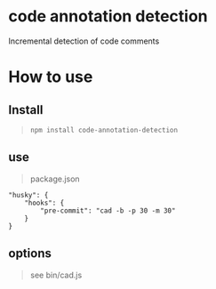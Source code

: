 # code annotation detection
Incremental detection of code comments

# How to use

## Install
> `npm install code-annotation-detection`

## use
> package.json

    "husky": {
        "hooks": {
            "pre-commit": "cad -b -p 30 -m 30"
        }
    }

## options
> see bin/cad.js

